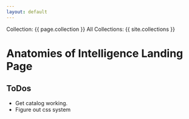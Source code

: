 ```yaml
---
layout: default
---
```


Collection: {{ page.collection }}
All Collections: {{ site.collections }}

# Anatomies of Intelligence Landing Page

## ToDos
* Get catalog working.
* Figure out css system
